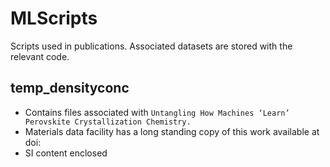 # MLScripts
Scripts used in publications.  Associated datasets are stored with the relevant code.


## temp_densityconc
  * Contains files associated with `Untangling How Machines ‘Learn’ Perovskite Crystallization Chemistry.`  
  * Materials data facility has a long standing copy of this work available at doi:
  * SI content enclosed
